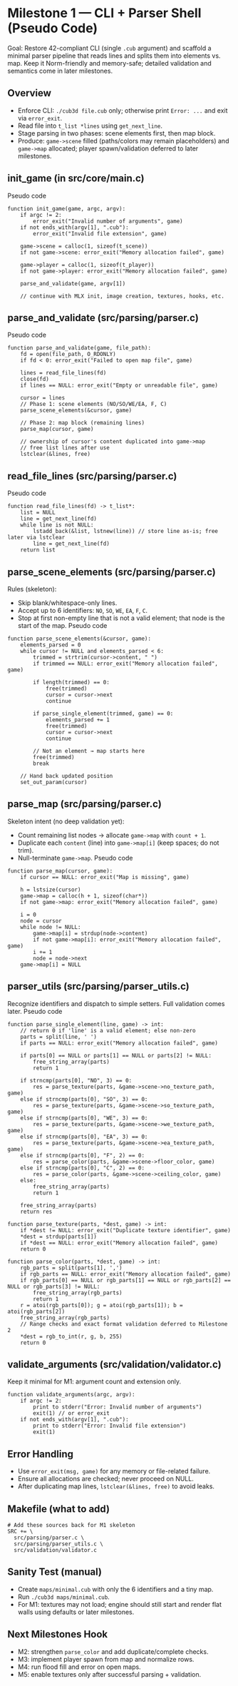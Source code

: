 # Milestone 1 — CLI + Parser Shell (Pseudo Code)

Goal: Restore 42-compliant CLI (single `.cub` argument) and scaffold a minimal parser pipeline that reads lines and splits them into elements vs. map. Keep it Norm-friendly and memory-safe; detailed validation and semantics come in later milestones.

## Overview
- Enforce CLI: `./cub3d file.cub` only; otherwise print `Error: ...` and exit via `error_exit`.
- Read file into `t_list *lines` using `get_next_line`.
- Stage parsing in two phases: scene elements first, then map block.
- Produce: `game->scene` filled (paths/colors may remain placeholders) and `game->map` allocated; player spawn/validation deferred to later milestones.

## init_game (in src/core/main.c)
Pseudo code
```
function init_game(game, argc, argv):
    if argc != 2:
        error_exit("Invalid number of arguments", game)
    if not ends_with(argv[1], ".cub"):
        error_exit("Invalid file extension", game)

    game->scene = calloc(1, sizeof(t_scene))
    if not game->scene: error_exit("Memory allocation failed", game)

    game->player = calloc(1, sizeof(t_player))
    if not game->player: error_exit("Memory allocation failed", game)

    parse_and_validate(game, argv[1])

    // continue with MLX init, image creation, textures, hooks, etc.
```

## parse_and_validate (src/parsing/parser.c)
Pseudo code
```
function parse_and_validate(game, file_path):
    fd = open(file_path, O_RDONLY)
    if fd < 0: error_exit("Failed to open map file", game)

    lines = read_file_lines(fd)
    close(fd)
    if lines == NULL: error_exit("Empty or unreadable file", game)

    cursor = lines
    // Phase 1: scene elements (NO/SO/WE/EA, F, C)
    parse_scene_elements(&cursor, game)

    // Phase 2: map block (remaining lines)
    parse_map(cursor, game)

    // ownership of cursor's content duplicated into game->map
    // free list lines after use
    lstclear(&lines, free)
```

## read_file_lines (src/parsing/parser.c)
Pseudo code
```
function read_file_lines(fd) -> t_list*:
    list = NULL
    line = get_next_line(fd)
    while line is not NULL:
        lstadd_back(&list, lstnew(line)) // store line as-is; free later via lstclear
        line = get_next_line(fd)
    return list
```

## parse_scene_elements (src/parsing/parser.c)
Rules (skeleton):
- Skip blank/whitespace-only lines.
- Accept up to 6 identifiers: `NO`, `SO`, `WE`, `EA`, `F`, `C`.
- Stop at first non-empty line that is not a valid element; that node is the start of the map.
Pseudo code
```
function parse_scene_elements(&cursor, game):
    elements_parsed = 0
    while cursor != NULL and elements_parsed < 6:
        trimmed = strtrim(cursor->content, " ")
        if trimmed == NULL: error_exit("Memory allocation failed", game)

        if length(trimmed) == 0:
            free(trimmed)
            cursor = cursor->next
            continue

        if parse_single_element(trimmed, game) == 0:
            elements_parsed += 1
            free(trimmed)
            cursor = cursor->next
            continue

        // Not an element → map starts here
        free(trimmed)
        break

    // Hand back updated position
    set_out_param(cursor)
```

## parse_map (src/parsing/parser.c)
Skeleton intent (no deep validation yet):
- Count remaining list nodes → allocate `game->map` with `count + 1`.
- Duplicate each `content` (line) into `game->map[i]` (keep spaces; do not trim).
- Null-terminate `game->map`.
Pseudo code
```
function parse_map(cursor, game):
    if cursor == NULL: error_exit("Map is missing", game)

    h = lstsize(cursor)
    game->map = calloc(h + 1, sizeof(char*))
    if not game->map: error_exit("Memory allocation failed", game)

    i = 0
    node = cursor
    while node != NULL:
        game->map[i] = strdup(node->content)
        if not game->map[i]: error_exit("Memory allocation failed", game)
        i += 1
        node = node->next
    game->map[i] = NULL
```

## parser_utils (src/parsing/parser_utils.c)
Recognize identifiers and dispatch to simple setters. Full validation comes later.
Pseudo code
```
function parse_single_element(line, game) -> int:
    // return 0 if 'line' is a valid element; else non-zero
    parts = split(line, ' ')
    if parts == NULL: error_exit("Memory allocation failed", game)

    if parts[0] == NULL or parts[1] == NULL or parts[2] != NULL:
        free_string_array(parts)
        return 1

    if strncmp(parts[0], "NO", 3) == 0:
        res = parse_texture(parts, &game->scene->no_texture_path, game)
    else if strncmp(parts[0], "SO", 3) == 0:
        res = parse_texture(parts, &game->scene->so_texture_path, game)
    else if strncmp(parts[0], "WE", 3) == 0:
        res = parse_texture(parts, &game->scene->we_texture_path, game)
    else if strncmp(parts[0], "EA", 3) == 0:
        res = parse_texture(parts, &game->scene->ea_texture_path, game)
    else if strncmp(parts[0], "F", 2) == 0:
        res = parse_color(parts, &game->scene->floor_color, game)
    else if strncmp(parts[0], "C", 2) == 0:
        res = parse_color(parts, &game->scene->ceiling_color, game)
    else:
        free_string_array(parts)
        return 1

    free_string_array(parts)
    return res

function parse_texture(parts, *dest, game) -> int:
    if *dest != NULL: error_exit("Duplicate texture identifier", game)
    *dest = strdup(parts[1])
    if *dest == NULL: error_exit("Memory allocation failed", game)
    return 0

function parse_color(parts, *dest, game) -> int:
    rgb_parts = split(parts[1], ',')
    if rgb_parts == NULL: error_exit("Memory allocation failed", game)
    if rgb_parts[0] == NULL or rgb_parts[1] == NULL or rgb_parts[2] == NULL or rgb_parts[3] != NULL:
        free_string_array(rgb_parts)
        return 1
    r = atoi(rgb_parts[0]); g = atoi(rgb_parts[1]); b = atoi(rgb_parts[2])
    free_string_array(rgb_parts)
    // Range checks and exact format validation deferred to Milestone 2
    *dest = rgb_to_int(r, g, b, 255)
    return 0
```

## validate_arguments (src/validation/validator.c)
Keep it minimal for M1: argument count and extension only.
```
function validate_arguments(argc, argv):
    if argc != 2:
        print to stderr("Error: Invalid number of arguments")
        exit(1) // or error_exit
    if not ends_with(argv[1], ".cub"):
        print to stderr("Error: Invalid file extension")
        exit(1)
```

## Error Handling
- Use `error_exit(msg, game)` for any memory or file-related failure.
- Ensure all allocations are checked; never proceed on NULL.
- After duplicating map lines, `lstclear(&lines, free)` to avoid leaks.

## Makefile (what to add)
```
# Add these sources back for M1 skeleton
SRC += \
  src/parsing/parser.c \
  src/parsing/parser_utils.c \
  src/validation/validator.c
```

## Sanity Test (manual)
- Create `maps/minimal.cub` with only the 6 identifiers and a tiny map.
- Run `./cub3d maps/minimal.cub`.
- For M1: textures may not load; engine should still start and render flat walls using defaults or later milestones.

## Next Milestones Hook
- M2: strengthen `parse_color` and add duplicate/complete checks.
- M3: implement player spawn from map and normalize rows.
- M4: run flood fill and error on open maps.
- M5: enable textures only after successful parsing + validation.
